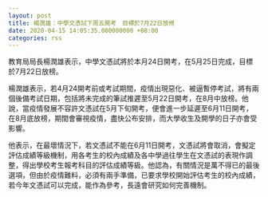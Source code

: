 ```yaml
---
layout: post
title: 楊潤雄：中學文憑試下周五開考　目標於7月22日放榜
date: 2020-04-15 14:05:35.000000000 +08:00
categories: rss
---
```


教育局局長楊潤雄表示，中學文憑試將於本月24日開考，在5月25日完成，目標於7月22日放榜。

楊潤雄表示，若4月24開考前或考試期間，疫情出現惡化、被逼暫停考試，將有兩個後備考試日期，包括將未完成的筆試推遲至5月22日開考，在8月中放榜。他說，當疫情發展不容許文憑試在5月下旬開考，便會進一步延遲至6月11日開考，在8月底放榜，期間會審視疫情，盡快公布安排，而大學收生及開學的日子亦會受影響。

他表示，在最壞情況下，若文憑試不能在6月11日開考，文憑試將會取消，會擬定評估成績等級機制，用各考生的校內成績及各中學過往學生在文憑試的表現作調整，得出學校考生報考科目的評估成績等級。他認為，有關情況是萬不得已的最後選項，但由於疫情難料，必須有兩手準備，已要求學校開始評估考生的校內成績，若今年文憑試可以完成，能作為參考，長遠會研究如何完善機制。
